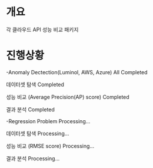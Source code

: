 # 개요

각 클라우드 API 성능 비교 패키지

# 진행상황

-Anomaly Dectection(Luminol, AWS, Azure)            All Completed

데이터셋 탐색 Completed

성능 비교 (Average Precision(AP) score) Completed

결과 분석 Completed


-Regression Problem                                 Processing...

데이터셋 탐색 Processing...

성능 비교 (RMSE score) Processing...

결과 분석 Processing...

